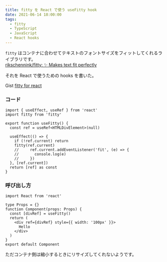 ```yaml
---
title: fitty を React で使う useFitty hook
date: 2021-06-14 18:00:00
tags:
  - fitty
  - TypeScript
  - JavaScript
  - React hooks
---
```


`fitty` はコンテナに合わせてテキストのフォントサイズをフィットしてくれるライブラリです。  
[rikschennink/fitty: ✨ Makes text fit perfectly](https://github.com/rikschennink/fitty)

それを React で使うための hooks を書いた。

Gist [fitty for react](https://gist.github.com/elzup/f7805a581fea36355d1e1c8ee953b50c)

### コード

```tsx
import { useEffect, useRef } from 'react'
import fitty from 'fitty'

export function useFitty() {
  const ref = useRef<HTMLDivElement>(null)

  useEffect(() => {
    if (!ref.current) return
    fitty(ref.current)
    //     ref.current.addEventListener('fit', (e) => {
    //       console.log(e)
    //     })
  }, [ref.current])
  return [ref] as const
}
```

### 呼び出し方

```tsx
import React from 'react'

type Props = {}
function Component(props: Props) {
  const [divRef] = useFitty()
  return (
    <div ref={divRef} style={{ width: '100px' }}>
      Hello
    </div>
  )
}
export default Component
```

ただコンテナ側は縮小するときにリサイズしてくれないようです。

